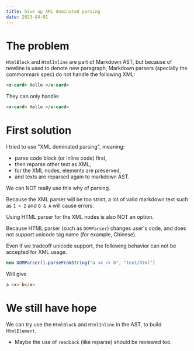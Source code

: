 ```yaml
---
title: Give up XML dominated parsing
date: 2023-04-01
---
```


# The problem

`HtmlBlock` and `HtmlInline` are part of Markdown AST,
but because of newline is used to denote new paragraph,
Markdown parsers (specially the commonmark spec)
do not handle the following XML:

```html
<x-card> Hello </x-card>
```

They can only handle:

```html
<x-card> Hello </x-card>
```

# First solution

I tried to use "XML dominated parsing", meaning:

- parse code block (or inline code) first,
- then reparse other text as XML,
- for the XML nodes, elements are preserved,
- and texts are reparsed again to markdown AST.

We can NOT really use this why of parsing.

Because the XML parser will be too strict,
a lot of valid markdown text such as `1 < 2` and `Q & A` will cause errors.

Using HTML parser for the XML nodes is also NOT an option.

Because HTML parser (such as `DOMParser`) changes user's code,
and does not support unicode tag name (for example, Chinese).

Even if we tradeoff unicode support,
the following behavior can not be accepted for XML usage.

```js
new DOMParser().parseFromString("a <x /> b", "text/html")
```

Will give

```html
a <x> b</x>
```

# We still have hope

We can try use the `HtmlBlock` and `HtmlInline` in the AST,
to build `HtmlElement`.

- Maybe the use of `readback` (like reparse) should be reviewed too.
